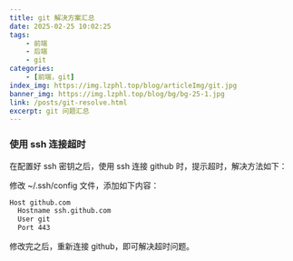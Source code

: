 ```yaml
---
title: git 解决方案汇总
date: 2025-02-25 10:02:25
tags:
    - 前端
    - 后端
    - git
categories:
    - [前端，git]
index_img: https://img.lzphl.top/blog/articleImg/git.jpg
banner_img: https://img.lzphl.top/blog/bg/bg-25-1.jpg
link: /posts/git-resolve.html
excerpt: git 问题汇总
---
```


### 使用 ssh 连接超时

在配置好 ssh 密钥之后，使用 ssh 连接 github 时，提示超时，解决方法如下：

修改 ~/.ssh/config 文件，添加如下内容：

```bash
Host github.com
  Hostname ssh.github.com
  User git
  Port 443
```

修改完之后，重新连接 github，即可解决超时问题。
